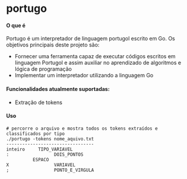 # portugo

#### O que é
Portugo é um interpretador de linguagem portugol escrito em Go.
Os objetivos principais deste projeto são:
- Fornecer uma ferramenta capaz de executar códigos escritos em linguagem Portugol e assim auxiliar no aprendizado de algoritmos e lógica de programação
- Implementar um interpretador utilizando a linguagem Go

#### Funcionalidades atualmente suportadas:
- Extração de tokens

#### Uso

    # percorre o arquivo e mostra todos os tokens extraídos e classificados por tipo
    ./portugo -tokens nome_aquivo.txt
    ---------------------------------  
    inteiro		TIPO_VARIAVEL
    :				  DOIS_PONTOS
              ESPACO
    X				  VARIAVEL
    ;				  PONTO_E_VIRGULA
